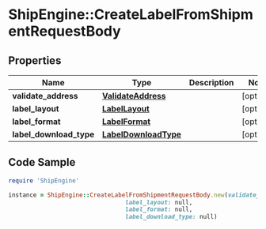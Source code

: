 # ShipEngine::CreateLabelFromShipmentRequestBody

## Properties

Name | Type | Description | Notes
------------ | ------------- | ------------- | -------------
**validate_address** | [**ValidateAddress**](ValidateAddress.md) |  | [optional] 
**label_layout** | [**LabelLayout**](LabelLayout.md) |  | [optional] 
**label_format** | [**LabelFormat**](LabelFormat.md) |  | [optional] 
**label_download_type** | [**LabelDownloadType**](LabelDownloadType.md) |  | [optional] 

## Code Sample

```ruby
require 'ShipEngine'

instance = ShipEngine::CreateLabelFromShipmentRequestBody.new(validate_address: null,
                                 label_layout: null,
                                 label_format: null,
                                 label_download_type: null)
```



